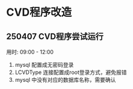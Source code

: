 # CVD程序改造

## 250407 CVD程序尝试运行

用时: 09:00 - 12:00

1. mysql 配置成无密码登录
2. LCVDType 连接配置成root登录方式，避免报错
3. mysql 中没有对应的数据库名称，需要确认
